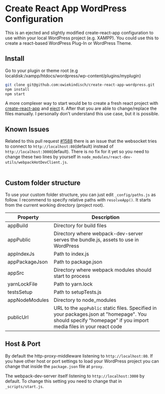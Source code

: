 # Create React App WordPress Configuration
This is an ejected and slightly modified create-react-app configuration to use within your local WordPress project (e.g. XAMPP). You could use this to create a react-based WordPress Plug-In or WordPress Theme.
<br>


## Install
Go to your plugin or theme root (e.g localdisk:/xampp/htdocs/wordpress/wp-content/plugins/myplugin) 
```sh
git clone git@github.com:owiekindisch/create-react-app-wordpress.git
npm install
npm start
```
A more complexer way to start would be to create a fresh react project with [create-react-app](https://github.com/facebookincubator/create-react-app#getting-started) and [eject](https://github.com/facebookincubator/create-react-app#converting-to-a-custom-setup) it. After that you are able to change/replace the files manually. I personally don't understand this use case, but it is possible.


## Known Issues
Related to this pull request [#1588](https://github.com/facebookincubator/create-react-app/pull/1588) there is an issue that the websocket tries to connect to `http://localhost:80`(default) instead of `http://localhost:3000`(default). There is no fix for it yet so you need to change these two lines by yourself in `node_modules/react-dev-utils/webpackHotDevClient.js`.   
<br>

## Custom folder structure
To use your custom folder structure, you can just edit `_config/paths.js` as follow. I recommend to specify relative paths with `resolveApp()`. It starts from the current working directory (project root).

Property | Description
------------ | -------------
appBuild | Directory for build files
appPublic | Directory where webpack-dev-server serves the bundle.js, assets to use in WordPress
appIndexJs | Path to index.js
appPackageJson | Path to package.json
appSrc | Directory where webpack modules should start to process
yarnLockFile | Path to yarn.lock
testsSetup | Path to setupTests.js
appNodeModules | Directory to node_modules
publicUrl | URL to the `appPublic` static files. Specified in your packages.json at "homepage". You should specify "homepage" if you import media files in your react code 


## Host & Port
By default the http-proxy-middleware listening to `http://localhost:80`. If you have other host or port settings to load your WordPress project you can change that inside the `package.json` file at `proxy`.

The webpack-dev-server itself listening to `http://localhost:3000` by default. To change this setting you need to change that in `_scripts/start.js`.
<br>
